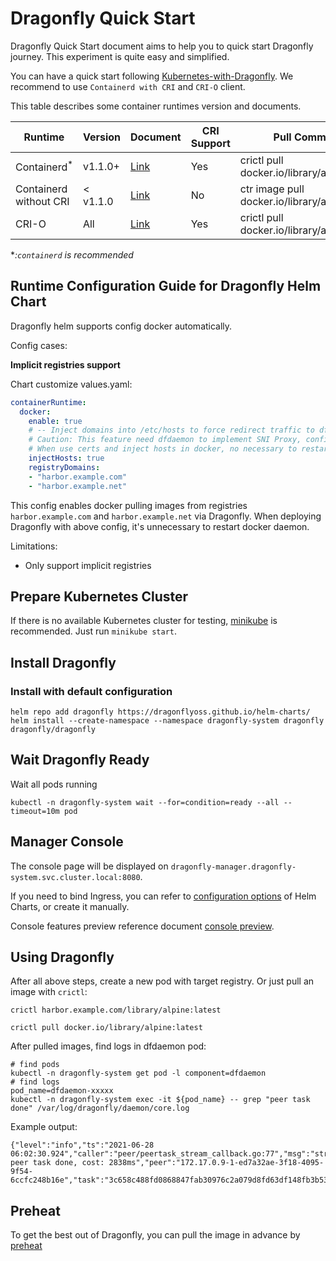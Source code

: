 # Dragonfly Quick Start

Dragonfly Quick Start document aims to help you to quick start Dragonfly journey. This experiment is quite easy and
simplified.

You can have a quick start following [Kubernetes-with-Dragonfly](./deployment/installation/kubernetes/README.md). We recommend to use `Containerd with CRI` and `CRI-O` client.

This table describes some container runtimes version and documents.

| Runtime | Version | Document | CRI Support | Pull Command |
| --- | --- | --- | --- | --- | 
| Containerd<sup>*</sup> | v1.1.0+ | [Link](runtime-integration/containerd/mirror.md) | Yes | crictl pull docker.io/library/alpine:latest |
| Containerd without CRI | < v1.1.0 | [Link](runtime-integration/containerd/proxy.md) | No | ctr image pull docker.io/library/alpine |
| CRI-O | All | [Link](runtime-integration/cri-o.md) | Yes | crictl pull docker.io/library/alpine:latest |

**:`containerd` is recommended*
## Runtime Configuration Guide for Dragonfly Helm Chart

Dragonfly helm supports config docker automatically.

Config cases:

**Implicit registries support**

Chart customize values.yaml:
```yaml
containerRuntime:
  docker:
    enable: true
    # -- Inject domains into /etc/hosts to force redirect traffic to dfdaemon.
    # Caution: This feature need dfdaemon to implement SNI Proxy, confirm image tag is greater than v0.4.0.
    # When use certs and inject hosts in docker, no necessary to restart docker daemon.
    injectHosts: true
    registryDomains:
    - "harbor.example.com"
    - "harbor.example.net"
```

This config enables docker pulling images from registries `harbor.example.com` and `harbor.example.net` via Dragonfly.
When deploying Dragonfly with above config, it's unnecessary to restart docker daemon.

Limitations:
* Only support implicit registries

## Prepare Kubernetes Cluster

If there is no available Kubernetes cluster for testing, [minikube](https://minikube.sigs.k8s.io/docs/start/) is
recommended. Just run `minikube start`.

## Install Dragonfly

### Install with default configuration

```shell
helm repo add dragonfly https://dragonflyoss.github.io/helm-charts/
helm install --create-namespace --namespace dragonfly-system dragonfly dragonfly/dragonfly
```

## Wait Dragonfly Ready

Wait all pods running

```shell
kubectl -n dragonfly-system wait --for=condition=ready --all --timeout=10m pod
```

## Manager Console

The console page will be displayed on `dragonfly-manager.dragonfly-system.svc.cluster.local:8080`.

If you need to bind Ingress, you can refer to [configuration options](https://artifacthub.io/packages/helm/dragonfly/dragonfly#values) of Helm Charts, or create it manually.

Console features preview reference document [console preview](design/manager.md).

## Using Dragonfly

After all above steps, create a new pod with target registry. Or just pull an image with `crictl`:

```shell
crictl harbor.example.com/library/alpine:latest
```

```shell
crictl pull docker.io/library/alpine:latest
```

After pulled images, find logs in dfdaemon pod:
```shell
# find pods
kubectl -n dragonfly-system get pod -l component=dfdaemon
# find logs
pod_name=dfdaemon-xxxxx
kubectl -n dragonfly-system exec -it ${pod_name} -- grep "peer task done" /var/log/dragonfly/daemon/core.log
```

Example output:
```
{"level":"info","ts":"2021-06-28 06:02:30.924","caller":"peer/peertask_stream_callback.go:77","msg":"stream peer task done, cost: 2838ms","peer":"172.17.0.9-1-ed7a32ae-3f18-4095-9f54-6ccfc248b16e","task":"3c658c488fd0868847fab30976c2a079d8fd63df148fb3b53fd1a418015723d7","component":"streamPeerTask"}
```

## Preheat

To get the best out of Dragonfly, you can pull the image in advance by [preheat](preheat/README.md)
